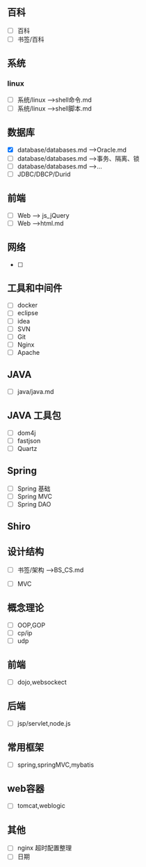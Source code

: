 ## 百科

- [ ] 百科
- [ ] 书签/百科

## 系统

### linux

- [ ] 系统/linux -->shell命令.md
- [ ] 系统/linux -->shell脚本.md

## 数据库

- [x] database/databases.md -->Oracle.md
- [ ] database/databases.md -->事务、隔离、锁
- [ ] database/databases.md -->...
- [ ] JDBC/DBCP/Durid

## 前端

- [ ] Web --> js_jQuery
- [ ] Web -->html.md

## 网络

- [ ] 

## 工具和中间件

- [ ] docker  
- [ ] eclipse
- [ ] idea
- [ ] SVN
- [ ] Git
- [ ] Nginx
- [ ] Apache

## JAVA

- [ ] java/java.md

## JAVA 工具包

- [ ] dom4j
- [ ] fastjson
- [ ] Quartz

## Spring

- [ ] Spring 基础
- [ ] Spring MVC
- [ ] Spring DAO

## Shiro



## 设计结构

- [ ] 书签/架构 -->BS_CS.md

- [ ] MVC

  





## 概念理论

- [ ] OOP,GOP
- [ ] cp/ip
- [ ] udp

## 前端

- [ ] dojo,websockect

## 后端

- [ ]   jsp/servlet,node.js

## 常用框架

- [ ]   spring,springMVC,mybatis

## web容器

- [ ]  tomcat,weblogic

## 其他

- [ ] nginx 超时配置整理
- [ ] 日期